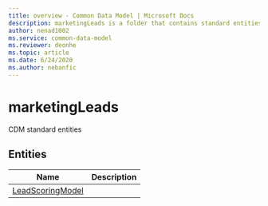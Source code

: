 ```yaml
---
title: overview - Common Data Model | Microsoft Docs
description: marketingLeads is a folder that contains standard entities related to the Common Data Model.
author: nenad1002
ms.service: common-data-model
ms.reviewer: deonhe
ms.topic: article
ms.date: 6/24/2020
ms.author: nebanfic
---
```


# marketingLeads

CDM standard entities  

## Entities

|Name|Description|
|---|---|
|[LeadScoringModel](LeadScoringModel.md)||
